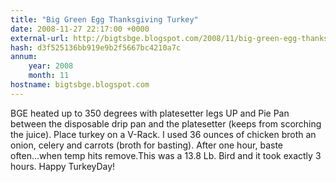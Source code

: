 ```yaml
---
title: "Big Green Egg Thanksgiving Turkey"
date: 2008-11-27 22:17:00 +0000
external-url: http://bigtsbge.blogspot.com/2008/11/big-green-egg-thanksgiving-turkey.html
hash: d3f525136bb919e9b2f5667bc4210a7c
annum:
    year: 2008
    month: 11
hostname: bigtsbge.blogspot.com
---
```


BGE heated up to 350 degrees with platesetter legs UP and Pie Pan between the disposable drip pan and the platesetter (keeps from scorching the juice). Place turkey on a V-Rack. I used 36 ounces of chicken broth an onion, celery and carrots (broth for basting). After one hour, baste often...when temp hits remove.This was a 13.8 Lb. Bird and it took exactly 3 hours. Happy TurkeyDay!   
